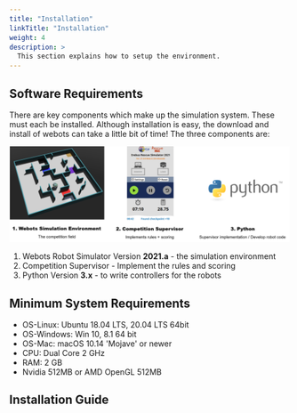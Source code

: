 ```yaml
---
title: "Installation"
linkTitle: "Installation"
weight: 4
description: >
  This section explains how to setup the environment.
---
```


## Software Requirements
There are key components which make up the simulation system. These must each be installed. Although installation is easy, the download and install of webots can take a little bit of time! The three components are:

![](components.png)

1. Webots Robot Simulator Version **2021.a** - the simulation environment
1. Competition Supervisor - Implement the rules and scoring
1. Python Version **3.x** - to write controllers for the robots

## Minimum System Requirements
* OS-Linux: Ubuntu 18.04 LTS, 20.04 LTS 64bit
* OS-Windows: Win 10, 8.1 64 bit
* OS-Mac: macOS 10.14 'Mojave' or newer
* CPU: Dual Core 2 GHz
* RAM: 2 GB
* Nvidia 512MB or AMD OpenGL 512MB

## Installation Guide
